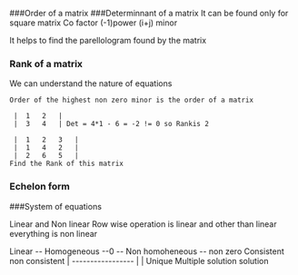 
###Order of a matrix
###Determinnant of a matrix
It can be found only for square matrix
Co factor (-1)power (i+j)
minor

It helps to find the parellologram found by the matrix

### Rank of a matrix
We can understand the nature of equations

    Order of the highest non zero minor is the order of a matrix
    
     |  1   2   |
     |  3   4   | Det = 4*1 - 6 = -2 != 0 so Rankis 2

     |  1   2   3   |
     |  1   4   2   |
     |  2   6   5   |
    Find the Rank of this matrix

### Echelon form


###System of equations

Linear and Non linear
Row wise operation is linear and other than linear everything is non linear

Linear  -- Homogeneous --0
        --  Non homoheneous  -- non zero
            Consistent          non consistent
                  |
            -----------------
            |               |
            Unique      Multiple 
            solution     solution

